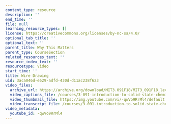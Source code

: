 ```yaml
---
content_type: resource
description: ''
end_time: ''
file: null
learning_resource_types: []
license: https://creativecommons.org/licenses/by-nc-sa/4.0/
optional_tab_title: ''
optional_text: ''
parent_title: Why This Matters
parent_type: CourseSection
related_resources_text: ''
resource_index_text: ''
resourcetype: Video
start_time: ''
title: Wire Drawing
uid: 3aca046d-e529-adfd-430d-d11ac238f623
video_files:
  archive_url: https://archive.org/download/MIT3.091F18/MIT3_091F18_lec17_wtm_300k.mp4
  video_captions_file: /courses/3-091-introduction-to-solid-state-chemistry-fall-2018/-qwVo9RrMl4_captions.webvtt
  video_thumbnail_file: https://img.youtube.com/vi/-qwVo9RrMl4/default.jpg
  video_transcript_file: /courses/3-091-introduction-to-solid-state-chemistry-fall-2018/9ed3efd07341ce6e3f911010f3810436_-qwVo9RrMl4.pdf
video_metadata:
  youtube_id: -qwVo9RrMl4
---
```

